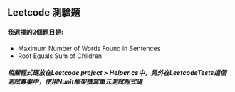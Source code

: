 ## Leetcode 測驗題
#### 我選擇的2個題目是:
-  Maximum Number of Words Found in Sentences
-  Root Equals Sum of Children
##### 相關程式碼放在Leetcode project > Helper.cs中，另外在LeetcodeTests這個測試專案中，使用Nunit框架撰寫單元測試程式碼

